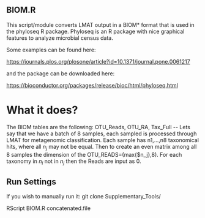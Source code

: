 ## BIOM.R

This script/module converts LMAT output in a BIOM* format that is used in the phyloseq 
R package.  Phyloseq is an R package with nice graphical features to analyze microbial census data.

Some examples can be found here:

https://journals.plos.org/plosone/article?id=10.1371/journal.pone.0061217

and the package can be downloaded here: 

https://bioconductor.org/packages/release/bioc/html/phyloseq.html

# What it does?
The BIOM tables are the following: OTU_Reads, OTU_RA, Tax_Full
-- Lets say that we have a batch of 8 samples, each sampled is processed through LMAT for metagenomic classification. 
Each sample has n1,...,n8 taxonomical hits, where all $n_{j}$ may not be equal. 
Then to create an even matrix among all 8 samples the dimension of the OTU_READS=(max{$n_j},8). 
For each taxonomy in $n_{i}$ not in $n_{j}$ then the Reads are input as 0.



## Run Settings

If you wish to manually run it:
git clone Supplementary_Tools/

RScript BIOM.R concatenated.file 

